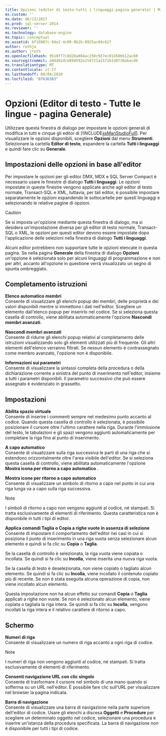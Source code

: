 ```yaml
---
title: Opzioni (editor di testo-tutti i linguaggi-pagina generale) | Microsoft Docs
ms.custom: ''
ms.date: 06/13/2017
ms.prod: sql-server-2014
ms.reviewer: ''
ms.technology: database-engine
ms.topic: conceptual
ms.assetid: bf18907c-94e2-4c09-9b2b-0925ac04c627
author: rothja
ms.author: jroth
ms.openlocfilehash: 9510ff7c8d28a084ac250c937ec01458b612ac60
ms.sourcegitcommit: ad4d92dce894592a259721a1571b1d8736abacdb
ms.translationtype: MT
ms.contentlocale: it-IT
ms.lasthandoff: 08/04/2020
ms.locfileid: "87636383"
---
```

# <a name="options-text-editor---all-languages---general-page"></a>Opzioni (Editor di testo - Tutte le lingue - pagina Generale)
  Utilizzare questa finestra di dialogo per impostare le opzioni generali di modifica in tutti e cinque gli editor di [!INCLUDE[ssManStudioFull](../includes/ssmanstudiofull-md.md)]. Per visualizzare le opzioni disponibili, scegliere **Opzioni** dal menu **Strumenti**. Selezionare la cartella **Editor di testo**, espandere la cartella **Tutti i linguaggi** e quindi fare clic su **Generale**.  
  
## <a name="option-settings-by-editor"></a>Impostazioni delle opzioni in base all'editor  
 Per impostare le opzioni per gli editor DMX, MDX e SQL Server Compact è necessario usare le finestre di dialogo **Tutti i linguaggi**. Le opzioni impostate in queste finestre vengono applicate anche agli editor di testo normale, Transact-SQL e XML, tuttavia, per tali editor, è possibile impostare separatamente le opzioni espandendo le sottocartelle per questi linguaggi e selezionando le relative pagine di opzioni.  
  
> [!CAUTION]  
>  Se si imposta un'opzione mediante questa finestra di dialogo, ma si desidera un'impostazione diversa per gli editor di testo normale, Transact-SQL o XML, le opzioni per questi editor devono essere impostate dopo l'applicazione delle selezioni nella finestra di dialogo **Tutti i linguaggi**.  
  
 Alcuni editor potrebbero non supportare tutte le opzioni elencate in questa pagina. Se nella pagina **Generale** della finestra di dialogo **Opzioni** un'opzione è selezionata solo per alcuni linguaggi di programmazione e non per altri, accanto all'opzione in questione verrà visualizzato un segno di spunta ombreggiato.  
  
## <a name="statement-completion"></a>Completamento istruzioni  
 **Elenco automatico membri**  
 Consente di visualizzare gli elenchi popup dei membri, delle proprietà e dei valori disponibili mentre si immettono i dati nell'editor. Scegliere un elemento dall'elenco popup per inserirlo nel codice. Se si seleziona questa casella di controllo, viene abilitata automaticamente l'opzione **Nascondi membri avanzati**.  
  
 **Nascondi membri avanzati**  
 Consente di ridurre gli elenchi popup relativi al completamento delle istruzioni visualizzando solo gli elementi utilizzati più di frequente. Gli altri elementi dell'elenco verranno filtrati. Se nessun elemento è contrassegnato come membro avanzato, l'opzione non è disponibile.  
  
 **Informazioni sui parametri**  
 Consente di visualizzare la sintassi completa della procedura o della dichiarazione corrente a sinistra del punto di inserimento nell'editor, insieme a tutti i parametri disponibili. Il parametro successivo che può essere assegnato è evidenziato in grassetto.  
  
## <a name="settings"></a>Impostazioni  
 **Abilita spazio virtuale**  
 Consente di inserire i commenti sempre nel medesimo punto accanto al codice. Quando questa casella di controllo è selezionata, è possibile posizionare il cursore oltre l'ultimo carattere nella riga. Durante l'immissione del testo, le tabulazioni e gli spazi vengono aggiunti automaticamente per completare la riga fino al punto di inserimento.  
  
 **A capo automatico**  
 Consente di visualizzare sulla riga successiva le parti di una riga che si estendono orizzontalmente oltre l'area visibile dell'editor. Se si seleziona questa casella di controllo, viene abilitata automaticamente l'opzione **Mostra icona per ritorno a capo automatico** .  
  
 **Mostra icone per ritorno a capo automatico**  
 Consente di visualizzare un simbolo di ritorno a capo nel punto in cui una riga lunga va a capo sulla riga successiva.  
  
> [!NOTE]  
>  I simboli di ritorno a capo non vengono aggiunti al codice, né stampati. Si tratta esclusivamente di elementi di riferimento. Questa caratteristica non è disponibile in tutti i tipi di editor.  
  
 **Applica comandi Taglia o Copia a righe vuote in assenza di selezione**  
 Consente di impostare il comportamento dell'editor nei casi in cui si posiziona il punto di inserimento in una riga vuota senza selezionare alcun elemento e quindi si fa clic su **Copia** o **Taglia**.  
  
 Se la casella di controllo è selezionata, la riga vuota viene copiata o incollata. Se quindi si fa clic su **Incolla**, viene inserita una nuova riga vuota.  
  
 Se la casella di testo è deselezionata, non viene copiato o tagliato alcun elemento. Se quindi si fa clic su **Incolla**, viene incollato il contenuto copiato più di recente. Se non è stata eseguita alcuna operazione di copia, non viene incollato alcun elemento.  
  
 Questa impostazione non ha alcun effetto sui comandi **Copia** o **Taglia** applicati a righe non vuote. Se non è selezionato alcun elemento, viene copiata o tagliata la riga intera. Se quindi si fa clic su **Incolla**, vengono incollati la riga intera e il relativo carattere di ritorno a capo.  
  
## <a name="display"></a>Schermo  
 **Numeri di riga**  
 Consente di visualizzare un numero di riga accanto a ogni riga di codice.  
  
> [!NOTE]  
>  I numeri di riga non vengono aggiunti al codice, né stampati. Si tratta esclusivamente di elementi di riferimento.  
  
 **Consenti navigazione URL con clic singolo**  
 Consente di trasformare il cursore nel simbolo di una mano quando si sofferma su un URL nell'editor. È possibile fare clic sull'URL per visualizzare nel browser la pagina indicata.  
  
 **Barra di navigazione**  
 Consente di visualizzare una barra di navigazione nella parte superiore dell'editor di codice. Usare gli elenchi a discesa **Oggetti** e **Procedure** per scegliere un determinato oggetto nel codice, selezionare una procedura e inserire un'istanza della procedura specificata. La barra di navigazione non è disponibile per tutti i tipi di codice.  
  
  
